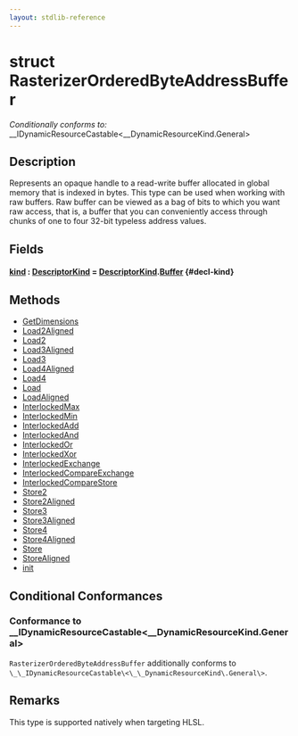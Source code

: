 ```yaml
---
layout: stdlib-reference
---
```


# struct RasterizerOrderedByteAddressBuffer

*Conditionally conforms to:* \_\_IDynamicResourceCastable\<\_\_DynamicResourceKind\.General\>

## Description

Represents an opaque handle to a read-write buffer allocated in global memory that is indexed in bytes.
This type can be used when working with raw buffers. Raw buffer can be viewed as a bag of bits to
which you want raw access, that is, a buffer that you can conveniently access through chunks of one to
four 32-bit typeless address values.

## Fields

#### [kind](/stdlib-reference/types/rasterizerorderedbyteaddressbuffer-0ahls/kind) : [DescriptorKind](/stdlib-reference/types/descriptorkind-0a/index) = [DescriptorKind](/stdlib-reference/types/descriptorkind-0a/index)\.[Buffer](/stdlib-reference/types/descriptorkind-0a/index#decl-Buffer) {#decl-kind}

## Methods

* [GetDimensions](/stdlib-reference/types/rasterizerorderedbyteaddressbuffer-0ahls/getdimensions-03)
* [Load2Aligned](/stdlib-reference/types/rasterizerorderedbyteaddressbuffer-0ahls/load2aligned-05)
* [Load2](/stdlib-reference/types/rasterizerorderedbyteaddressbuffer-0ahls/load2-0)
* [Load3Aligned](/stdlib-reference/types/rasterizerorderedbyteaddressbuffer-0ahls/load3aligned-05)
* [Load3](/stdlib-reference/types/rasterizerorderedbyteaddressbuffer-0ahls/load3-0)
* [Load4Aligned](/stdlib-reference/types/rasterizerorderedbyteaddressbuffer-0ahls/load4aligned-05)
* [Load4](/stdlib-reference/types/rasterizerorderedbyteaddressbuffer-0ahls/load4-0)
* [Load](/stdlib-reference/types/rasterizerorderedbyteaddressbuffer-0ahls/load-0)
* [LoadAligned](/stdlib-reference/types/rasterizerorderedbyteaddressbuffer-0ahls/loadaligned-04)
* [InterlockedMax](/stdlib-reference/types/rasterizerorderedbyteaddressbuffer-0ahls/interlockedmax-0b)
* [InterlockedMin](/stdlib-reference/types/rasterizerorderedbyteaddressbuffer-0ahls/interlockedmin-0b)
* [InterlockedAdd](/stdlib-reference/types/rasterizerorderedbyteaddressbuffer-0ahls/interlockedadd-0b)
* [InterlockedAnd](/stdlib-reference/types/rasterizerorderedbyteaddressbuffer-0ahls/interlockedand-0b)
* [InterlockedOr](/stdlib-reference/types/rasterizerorderedbyteaddressbuffer-0ahls/interlockedor-0b)
* [InterlockedXor](/stdlib-reference/types/rasterizerorderedbyteaddressbuffer-0ahls/interlockedxor-0b)
* [InterlockedExchange](/stdlib-reference/types/rasterizerorderedbyteaddressbuffer-0ahls/interlockedexchange-0b)
* [InterlockedCompareExchange](/stdlib-reference/types/rasterizerorderedbyteaddressbuffer-0ahls/interlockedcompareexchange-0bi)
* [InterlockedCompareStore](/stdlib-reference/types/rasterizerorderedbyteaddressbuffer-0ahls/interlockedcomparestore-0bi)
* [Store2](/stdlib-reference/types/rasterizerorderedbyteaddressbuffer-0ahls/store2-0)
* [Store2Aligned](/stdlib-reference/types/rasterizerorderedbyteaddressbuffer-0ahls/store2aligned-06)
* [Store3](/stdlib-reference/types/rasterizerorderedbyteaddressbuffer-0ahls/store3-0)
* [Store3Aligned](/stdlib-reference/types/rasterizerorderedbyteaddressbuffer-0ahls/store3aligned-06)
* [Store4](/stdlib-reference/types/rasterizerorderedbyteaddressbuffer-0ahls/store4-0)
* [Store4Aligned](/stdlib-reference/types/rasterizerorderedbyteaddressbuffer-0ahls/store4aligned-06)
* [Store](/stdlib-reference/types/rasterizerorderedbyteaddressbuffer-0ahls/store-0)
* [StoreAligned](/stdlib-reference/types/rasterizerorderedbyteaddressbuffer-0ahls/storealigned-05)
* [init](/stdlib-reference/types/rasterizerorderedbyteaddressbuffer-0ahls/init)

## Conditional Conformances

### Conformance to \_\_IDynamicResourceCastable\<\_\_DynamicResourceKind\.General\>
`RasterizerOrderedByteAddressBuffer` additionally conforms to `\_\_IDynamicResourceCastable\<\_\_DynamicResourceKind\.General\>`.
## Remarks


This type is supported natively when targeting HLSL.


